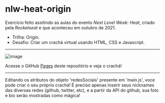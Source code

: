 # nlw-heat-origin
Exercício feito assitindo as aulas do evento *Next Level Week: Heat*, criado pela *Rocketseat* e que aconteceu em outubro de 2021.
* Trilha: Origin.
* Desafio: Criar um crachá virtual usando HTML, CSS e Javascript.
***
![image](https://user-images.githubusercontent.com/58227057/138383575-f68c882a-0b7c-495b-bd07-c40acd60b3d2.png)

Acesse o GitHub [Pages](https://andrealvescorreia.github.io/nlw-heat-origin/) deste repositório e veja o crachá!
***
Editando os atributos do objeto 'redesSociais' presente em 'main.js', voce pode criar o seu próprio crachá!
É preciso apenas inserir seus nicknames das diversas redes (github, twitter, etc), e a partir da API do github,
sua foto e bio serão mostradas como mágica!

